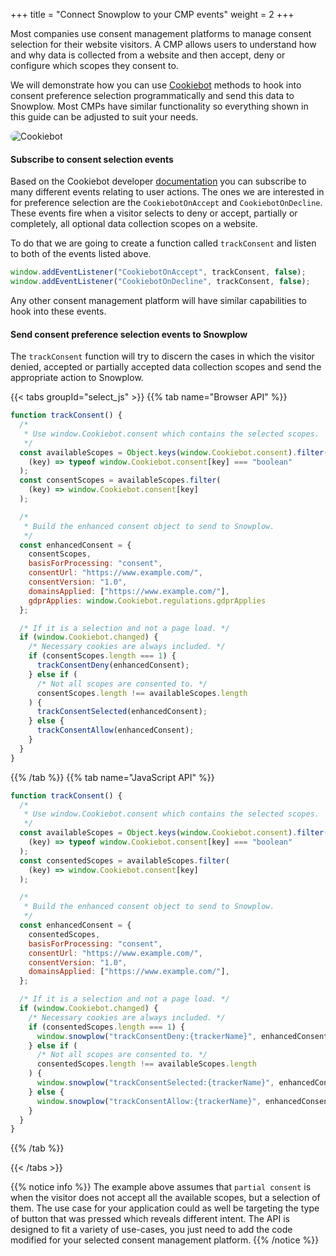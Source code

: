 +++
title = "Connect Snowplow to your CMP events"
weight = 2
+++

Most companies use consent management platforms to manage consent selection for their website visitors. A CMP allows users to understand how and why data is collected from a website and then accept, deny or configure which scopes they consent to.

We will demonstrate how you can use [Cookiebot](https://www.cookiebot.com/) methods to hook into consent preference selection programmatically and send this data to Snowplow. Most CMPs have similar functionality so everything shown in this guide can be adjusted to suit your needs.

<img src="../images/cookiebot.png" alt="Cookiebot" style="border-radius: 16px;" /> 

#### Subscribe to consent selection events

Based on the Cookiebot developer [documentation](https://www.cookiebot.com/en/developer/#h-event-handling) you can subscribe to many different events relating to user actions. The ones we are interested in for preference selection are the `CookiebotOnAccept` and `CookiebotOnDecline`. These events fire when a visitor selects to deny or accept, partially or completely, all optional data collection scopes on a website.

To do that we are going to create a function called `trackConsent` and listen to both of the events listed above.

```js
window.addEventListener("CookiebotOnAccept", trackConsent, false);
window.addEventListener("CookiebotOnDecline", trackConsent, false);
```

Any other consent management platform will have similar capabilities to hook into these events.

#### Send consent preference selection events to Snowplow

The `trackConsent` function will try to discern the cases in which the visitor denied, accepted or partially accepted data collection scopes and send the appropriate action to Snowplow.

{{< tabs groupId="select_js" >}}
{{% tab name="Browser API" %}}

```js
function trackConsent() {
  /*
   * Use window.Cookiebot.consent which contains the selected scopes.
   */
  const availableScopes = Object.keys(window.Cookiebot.consent).filter(
    (key) => typeof window.Cookiebot.consent[key] === "boolean"
  );
  const consentScopes = availableScopes.filter(
    (key) => window.Cookiebot.consent[key]
  );

  /*
   * Build the enhanced consent object to send to Snowplow.
   */
  const enhancedConsent = {
    consentScopes,
    basisForProcessing: "consent",
    consentUrl: "https://www.example.com/",
    consentVersion: "1.0",
    domainsApplied: ["https://www.example.com/"],
    gdprApplies: window.Cookiebot.regulations.gdprApplies
  };

  /* If it is a selection and not a page load. */
  if (window.Cookiebot.changed) {
    /* Necessary cookies are always included. */
    if (consentScopes.length === 1) {
      trackConsentDeny(enhancedConsent);
    } else if (
      /* Not all scopes are consented to. */
      consentScopes.length !== availableScopes.length
    ) {
      trackConsentSelected(enhancedConsent);
    } else {
      trackConsentAllow(enhancedConsent);
    }
  }
}
```

{{% /tab %}}
{{% tab name="JavaScript API" %}}

```js
function trackConsent() {
  /*
   * Use window.Cookiebot.consent which contains the selected scopes.
   */
  const availableScopes = Object.keys(window.Cookiebot.consent).filter(
    (key) => typeof window.Cookiebot.consent[key] === "boolean"
  );
  const consentedScopes = availableScopes.filter(
    (key) => window.Cookiebot.consent[key]
  );

  /*
   * Build the enhanced consent object to send to Snowplow.
   */
  const enhancedConsent = {
    consentedScopes,
    basisForProcessing: "consent",
    consentUrl: "https://www.example.com/",
    consentVersion: "1.0",
    domainsApplied: ["https://www.example.com/"],
  };

  /* If it is a selection and not a page load. */
  if (window.Cookiebot.changed) {
    /* Necessary cookies are always included. */
    if (consentedScopes.length === 1) {
      window.snowplow("trackConsentDeny:{trackerName}", enhancedConsent);
    } else if (
      /* Not all scopes are consented to. */
      consentedScopes.length !== availableScopes.length
    ) {
      window.snowplow("trackConsentSelected:{trackerName}", enhancedConsent);
    } else {
      window.snowplow("trackConsentAllow:{trackerName}", enhancedConsent);
    }
  }
}
```

{{% /tab %}}

{{< /tabs >}}

{{% notice info %}}
The example above assumes that `partial consent` is when the visitor does not accept all the available scopes, but a selection of them. The use case for your application could as well be targeting the type of button that was pressed which reveals different intent. The API is designed to fit a variety of use-cases, you just need to add the code modified for your selected consent management platform.
{{% /notice %}}